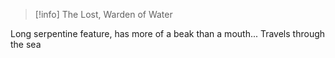 > [!info] The Lost, Warden of Water

Long serpentine feature, has more of a beak than a mouth... Travels through the sea